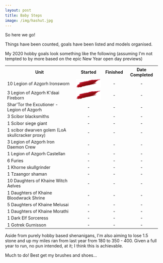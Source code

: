 ```yaml
---
layout: post
title: Baby Steps
image: /img/hashut.jpg
---
```


So here we go! 

Things have been counted, goals have been listed and models organised. 

My 2020 hobby goals look something like the following (assuming I'm not tempted to by more based on the epic New Year open day previews)

<table>
  <tr>
    <th>Unit</th>
    <th style="text-align: center !important;">Started</th>
    <th style="text-align: center !important;">Finished</th>
    <th style="text-align: center !important;">Date Completed</th>
  </tr>
  <tr>
    <td>10 Legion of Azgorh Ironsworn</td>
    <td style="text-align: center !important;"> <img  src="/img/done.png"> </td>
     <td style="text-align: center !important;"> - </td>
      <td style="text-align: center !important;"> - </td>
  </tr>
  <tr>
    <td>3 Legion of Azgorh K'daai Fireborn</td>
    <td style="text-align: center !important;">  <img  src="/img/done.png"> </td>
     <td style="text-align: center !important;"> - </td>
      <td style="text-align: center !important;"> - </td>
  </tr>
  <tr>
    <td>Shar'Tor the Excutioner - Legion of Azgorh</td>
    <td style="text-align: center !important;"> - </td>
     <td style="text-align: center !important;"> - </td>
      <td style="text-align: center !important;"> - </td>

  </tr>
  <tr>
    <td>3 Scibor blacksmiths</td>
    <td style="text-align: center !important;"> - </td>
     <td style="text-align: center !important;"> - </td>
      <td style="text-align: center !important;"> - </td>
  </tr>
  <tr>
    <td>1 Scibor siege giant</td>
    <td style="text-align: center !important;"> - </td>
     <td style="text-align: center !important;"> - </td>
      <td style="text-align: center !important;"> - </td>
  </tr>
  <tr>
    <td>1 scibor dwarven golem (LoA skullcracker proxy) </td>
    <td style="text-align: center !important;"> - </td>
     <td style="text-align: center !important;"> - </td>
      <td style="text-align: center !important;"> - </td>
  </tr>
  <tr>
    <td>3 Legion of Azgorh Iron Daemon Crew</td>
    <td style="text-align: center !important;"> - </td>
     <td style="text-align: center !important;"> - </td>
      <td style="text-align: center !important;"> - </td>
  </tr>
  <tr>
    <td>1 Legion of Azgorh Castellan</td>
    <td style="text-align: center !important;"> - </td>
     <td style="text-align: center !important;"> - </td>
      <td style="text-align: center !important;"> - </td>
  </tr>
  <tr>
    <td>6 Furies</td>
    <td style="text-align: center !important;"> - </td>
     <td style="text-align: center !important;"> - </td>
      <td style="text-align: center !important;"> - </td>
  </tr>
  <tr>
    <td>1 Khorne skullgrinder</td>
    <td style="text-align: center !important;"> - </td>
     <td style="text-align: center !important;"> - </td>
      <td style="text-align: center !important;"> - </td>
  </tr>
  <tr>
    <td>1 Tzaangor shaman</td>
    <td style="text-align: center !important;"> - </td>
     <td style="text-align: center !important;"> - </td>
      <td style="text-align: center !important;"> - </td>
  </tr>
  <tr>
    <td>10 Daughters of Khaine Witch Aelves</td>
    <td style="text-align: center !important;"> - </td>
     <td style="text-align: center !important;"> - </td>
      <td style="text-align: center !important;"> - </td>
  </tr>
  <tr>
    <td>1 Daughters of Khaine Bloodwrack Shrine</td>
    <td style="text-align: center !important;"> - </td>
     <td style="text-align: center !important;"> - </td>
      <td style="text-align: center !important;"> - </td>
  </tr>
  <tr>
    <td>5 Daughters of Khaine Melusai</td>
    <td style="text-align: center !important;"> - </td>
     <td style="text-align: center !important;"> - </td>
      <td style="text-align: center !important;"> - </td>
  </tr>
  <tr>
    <td>1 Daughters of Khaine Morathi</td>
    <td style="text-align: center !important;"> - </td>
     <td style="text-align: center !important;"> - </td>
      <td style="text-align: center !important;"> - </td>
  </tr>
  <tr>
    <td>1 Dark Elf Sorceress</td>
    <td style="text-align: center !important;"> - </td>
     <td style="text-align: center !important;"> - </td>
      <td style="text-align: center !important;"> - </td>
  </tr>
 <tr>
    <td>1 Gotrek Gurnisson</td>
    <td style="text-align: center !important;"> - </td>
     <td style="text-align: center !important;"> - </td>
      <td style="text-align: center !important;"> - </td>
  </tr>
</table>


Aside from purely hobby based shenanigans, I'm also aiming to lose 1.5 stone and up my miles ran from last year from 180 to 350 - 400. Given a full year to run, no pun intended, at it; I think this is achievable. 

Much to do! Best get my brushes and shoes...